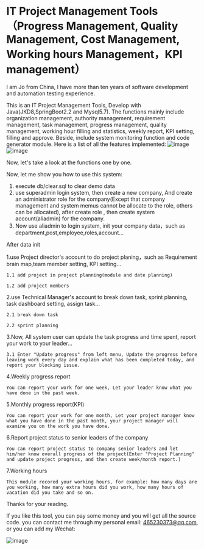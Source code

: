 # IT Project Management Tools（Progress Management, Quality Management, Cost Management, Working hours Management，KPI management）
I am Jo from China, I have more than ten years of software development and automation testing experience.

This is an IT Project Management Tools, Develop with Java(JKD8,SpringBoot2.2 and Mysql5.7). The functions mainly include organization management, authority management, requirement management, task management, progress management, quality management, working hour filling and statistics, weekly report, KPI setting, filling and approve. Beside, include system monitoring function and code generator module. Here is a list of all the features implemented:
![image](https://github.com/user-attachments/assets/ea6468b3-0db4-4e05-b168-0631d12b6c11)
![image](https://github.com/user-attachments/assets/34b9d792-0c72-4a82-914d-3503ae9489ad)


Now, let's take a look at the functions one by one.


Now, let me show you how to use this system:
1. execute db/clear.sql to clear demo data
2. use superadmin login system, then create a new company, And create an administrator role for the company(Except that company management and system memus cannot be allocate to the role, others can be allocated), after create role , then create system account(aliadmin) for the company.
3. Now use aliadmin to login system, init your company data，such as department,post,employee,roles,account...

After data init

1.use Project director's account to do project planing，such as Requirement brain map,team member setting, KPI setting...

    1.1 add project in project planning(module and date planning)
  
    1.2 add project members

2.use Technical Manager's account to break down task, sprint planning, task dashboard setting, assign task...

    2.1 break down task
    
    2.2 sprint planning

3.Now, All system user can update the task progress and time spent, report your work to your leader...
    
    3.1 Enter "Update progress" from left menu, Update the progress before leaving work every day and explain what has been completed today, and report your blocking issue.


4.Weekly progress report

    You can report your work for one week, Let your leader know what you have done in the past week.
    
5.Monthly progress report(KPI)

    You can report your work for one month, Let your project manager know what you have done in the past month, your project manager will examine you on the work you have done.
    
6.Report project status to senior leaders of the company
    
    You can report project status to company senior leaders and let him/her know overall progress of the project(Enter "Project Planning" and update project progress, and then create week/month report.)
    
7.Working hours
    
    This module recored your working hours, for example: how many days are you working, how many extra hours did you work, how many hours of vacation did you take and so on.






Thanks for your reading. 

If you like this tool, you can pay some money and you will get all the source code. you can contact me through my personal email: 465230373@qq.com, or you can add my Wechat:

![image](https://github.com/user-attachments/assets/03b1eb34-1bda-426f-bbd6-c3d6a93ebed8)


